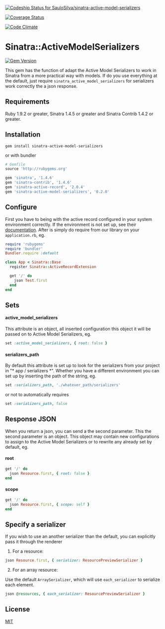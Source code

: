 [ ![Codeship Status for SauloSilva/sinatra-active-model-serializers](https://codeship.com/projects/0be149a0-8d56-0132-3f2c-5691319bff63/status?branch=master)](https://codeship.com/projects/60665)

[![Coverage Status](https://coveralls.io/repos/SauloSilva/sinatra-active-model-serializers/badge.svg?branch=adding_each_serializer&service=github)](https://coveralls.io/github/SauloSilva/sinatra-active-model-serializers?branch=adding_each_serializer)

[![Code Climate](https://codeclimate.com/github/SauloSilva/sinatra-active-model-serializers/badges/gpa.svg)](https://codeclimate.com/github/SauloSilva/sinatra-active-model-serializers)

# Sinatra::ActiveModelSerializers

[![Gem Version](https://badge.fury.io/rb/sinatra-active-model-serializers.png)](http://badge.fury.io/rb/sinatra-active-model-serializers)

This gem has the function of adapt the Active Model Serializers to work in Sinatra from a more practical way with models.
If do you use everything at the default, just  require `sinatra_active_model_serializers` for serializers work correctly the a json response.

## Requirements

Ruby 1.9.2 or greater, Sinatra 1.4.5 or greater and Sinatra Contrib 1.4.2 or greater.

## Installation

`gem install sinatra-active-model-serializers`

or with bundler

```ruby
# Gemfile
source 'http://rubygems.org'

gem 'sinatra', '1.4.6'
gem 'sinatra-contrib', '1.4.6'
gem 'sinatra-active-record', '2.0.4'
gem 'sinatra-active-model-serializers', '0.2.0'
```

## Configure

First you have to being with the active record configured in your system environment correctly. If the environment is not set up, see their [documentation](https://github.com/janko-m/sinatra-activerecord#sinatra-activerecord-extension).
After is simply do require from our library on your `application.rb`, eg.

```ruby
require 'rubygems'
require 'bundler'
Bundler.require :default

class App < Sinatra::Base
  register Sinatra::ActiveRecordExtension

  get '/' do
    json Test.first
  end
end
```

## Sets

#### active_model_serializers

This attribute is an object, all inserted configuration this object it will be passed on to Active Model Serializers, eg.

```ruby
set :active_model_serializers, { root: false }
```

#### serializers_path

By default this attribute is set up to look for the serializers from your project in "* app / serializers *". Whether you have a different environment you can set up by inserting the path of the string, eg.

```ruby
set :serializers_path, './whatever_path/serializers'
```

or not to automatically requires

```ruby
set :serializers_path, false
```

## Response JSON

When you return a json, you can send a the second parameter.
This the second parameter is an object. This object may contain new configurations to assign to the Active Model Serializers or to rewrite any already set by default, eg.

#### root

```ruby
get '/' do
  json Resource.first, { root: false }
end
```

#### scope

```ruby
get '/' do
  json Resource.first, { scope: self }
end
```

## Specify a serializer

If you wish to use an another serializer than the default, you can explicitly pass it through the renderer

1. For a resource:

```ruby
json Resource.first, { serializer: ResourcePreviewSerializer }
```

2. For an array resource:

Use the default `ArraySerializer`, which will use `each_serializer` to
serialize each element.

```ruby
json @resources, { each_serializer: ResourcePreviewSerializer }
```

## License

[MIT](https://github.com/SauloSilva/sinatra-active-model-serializers/blob/master/LICENSE)